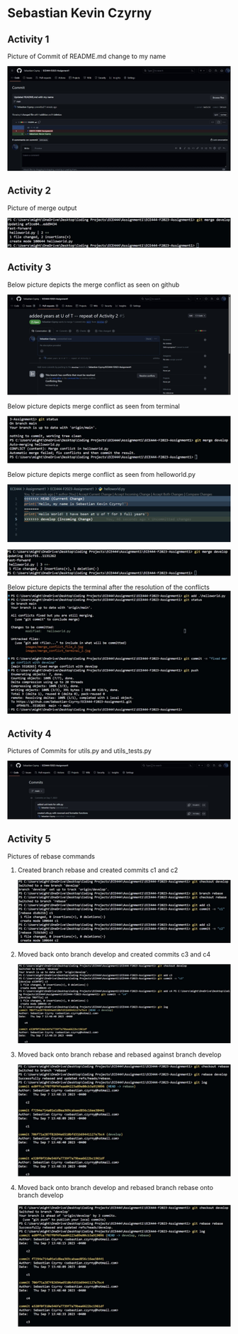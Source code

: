 # Sebastian Kevin Czyrny

## Activity 1

Picture of Commit of README.md change to my name

![picture of commit](images/commit_1.jpg)

## Activity 2

Picture of merge output

![picture of merge output](images/merge_output.jpg)

## Activity 3

Below picture depicts the merge conflict as seen on github

![picture of develop conflict resolution](images/merge_conflict_2.jpg)

Below picture depicts merge conflict as seen from terminal

![merge conflict, terminal](images/merge_conflict_terminal_2.jpg)

Below picture depicts merge conflict as seen from helloworld.py

![merge conflict, helloworld.py](images/merge_conflict_file_2.jpg)

![picture of successful merge to main](images/merge_develop_main.jpg)

Below picture depicts the terminal after the resolution of the conflicts
![picture of merge conflict resolution](images/merge_conflict_res_2.jpg)

## Activity 4

Pictures of Commits for utils.py and utils_tests.py

![picture of utils.py and utils_tests.py commits](images/utils_and_tests_commit_list.jpg)

## Activity 5

Pictures of rebase commands

1. Created branch rebase and created commits c1 and c2

    ![picture of rebase commits c1 and c2](images/rebase_1.jpg)

2. Moved back onto branch develop and created commits c3 and c4

    ![picture of develop commits c3 and c4](images/rebase_2.jpg)

3. Moved back onto branch rebase and rebased against branch develop

    ![picture of rebasing against develop](images/rebase_3.jpg)

4. Moved back onto branch develop and rebased branch rebase onto branch develop

    ![picture of develop rebasing branch rebase](images/rebase_4.jpg)
